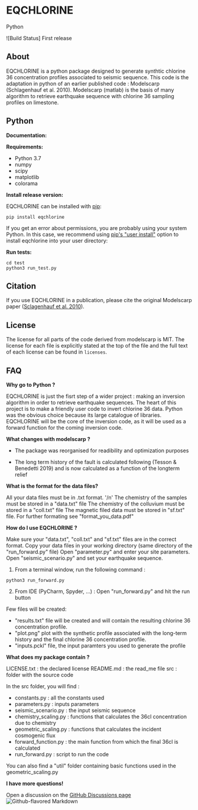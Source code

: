 EQCHLORINE
===

Python 

![Build Status] First release

About
-----
EQCHLORINE is a python package designed to generate synthtic chlorine 36 concentration profiles associated to seismic sequence.
This code is the adaptation in python of an earlier published code : Modelscarp (Schlagenhauf et al. 2010).
Modelscarp (matlab) is the basis of many algorithm to retrieve earthquake sequence 
with chlorine 36 sampling profiles on limestone. 


Python
------

**Documentation:** 

**Requirements:**

- Python 3.7
- numpy
- scipy
- matplotlib
- colorama

**Install release version:**

EQCHLORINE can be installed with [pip](https://pip.pypa.io):

```
pip install eqchlorine
```

If you get an error about permissions, you are probably using your
system Python. In this case, we recommend using [pip's "user
install"](https://pip.pypa.io/en/latest/user_guide/#user-installs)
option to install eqchlorine into your user directory:


**Run tests:**

```
cd test
python3 run_test.py
```

Citation
--------

If you use EQCHLORINE in a publication, please cite the original Modelscarp paper ([Sclagenhauf et al.
2010](https://doi.org/10.1111/j.1365-246X.2010.04622.x)).


License
-------

The license for all parts of the code derived from modelscarp is
MIT. The license for each file is explicitly stated at
the top of the file and the full text of each license can be found in
`licenses`.


FAQ
---

**Why go to Python ?**

EQCHLORINE is just the fisrt step of a wider project : making an inversion
algorithm in order to retrieve earthquake sequences. The heart of this project
is to make a friendly user code to invert chlorine 36 data. Python was the obvious 
choice because its large catalogue of libraries.
EQCHLORINE will be the core of the inversion code, as it will be used as a forward function
for the coming inversion code.


**What changes with modelscarp ?**

- The package was reorganised for readibility and optimization purposes

- The long term history of the fault is calculated following (Tesson & Benedetti 2019)
and is now calculated as a function of the longterm relief

**What is the format for the data files?**

All your data files must be in .txt format. '/n'
The chemistry of the samples must be stored in a "data.txt" file
The chemistry of the colluvium must be stored in a "coll.txt" file
The magnetic filed data must be stored in "sf.txt" file.
For further formating see "format_you_data.pdf"

**How do I use EQCHLORINE ?**

Make sure your "data.txt", "coll.txt" and "sf.txt" files are in the correct format.
Copy your data files in your working directory (same directory of the "run_forward.py" file)
Open "parameter.py" and enter your site parameters.
Open "seismic_scenario.py" and set your earthquake sequence.

1) From a terminal window, run the following command :

```
python3 run_forward.py
```

2) From IDE (PyCharm, Spyder, ...) :
Open "run_forward.py" and hit the run button

Few files will be created:
- "results.txt" file will be created and will contain the resulting chlorine 36 concentration profile.
- "plot.png" plot with the synthetic profile associated with the long-term history and the final chlorine 36 concentration profile.
- "inputs.pckl" file, the input paramters you used to generate the profile

**What does my package contain ?**

LICENSE.txt : the declared license
README.md : the read_me file
src : folder with the source code 

In the src folder, you will find :

- constants.py : all the constants used
- parameters.py : inputs parameters
- seismic_scenario.py : the input seismic sequence
- chemistry_scaling.py : functions that calculates the 36cl concentration due to chemistry
- geometric_scaling.py : functions that calculates the incident cosmogenic flux
- forward_function.py : the main function from which the final 36cl is calculated
- run_forward.py : script to run the code

You can also find a "util" folder containing basic functions used in the geometric_scaling.py

**I have more questions!**

Open a discussion on the [GitHub Discussions page](https://github.com/mllinares/eqchlorine)![Github-flavored Markdown](https://guides.github.com/features/mastering-markdown/)





